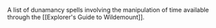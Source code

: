A list of dunamancy spells involving the manipulation of time available through the [[Explorer's Guide to Wildemount]].